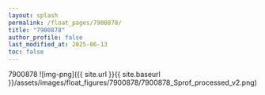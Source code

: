 ```yaml
---
layout: splash
permalink: /float_pages/7900878/
title: "7900878"
author_profile: false
last_modified_at: 2025-06-13
toc: false
---
```

 
7900878
![img-png]({{ site.url }}{{ site.baseurl }}/assets/images/float_figures/7900878/7900878_Sprof_processed_v2.png)